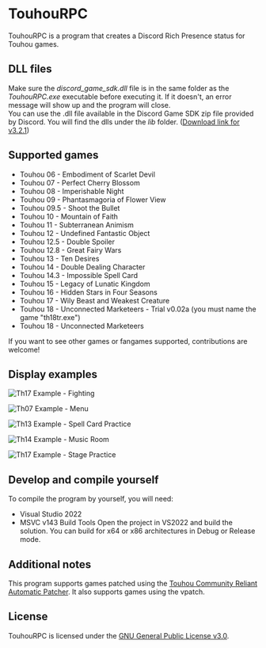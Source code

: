# TouhouRPC
TouhouRPC is a program that creates a Discord Rich Presence status for Touhou games. 

## DLL files
Make sure the *discord_game_sdk.dll* file is in the same folder as the *TouhouRPC.exe* executable before executing it. If it doesn't, an error message will show up and the program will close.  
You can use the .dll file available in the Discord Game SDK zip file provided by Discord. You will find the dlls under the *lib* folder. ([Download link for v3.2.1](https://dl-game-sdk.discordapp.net/3.2.1/discord_game_sdk.zip))

## Supported games
- Touhou 06 - Embodiment of Scarlet Devil
- Touhou 07 - Perfect Cherry Blossom
- Touhou 08 - Imperishable Night
- Touhou 09 - Phantasmagoria of Flower View
- Touhou 09.5 - Shoot the Bullet
- Touhou 10 - Mountain of Faith
- Touhou 11 - Subterranean Animism
- Touhou 12 - Undefined Fantastic Object
- Touhou 12.5 - Double Spoiler
- Touhou 12.8 - Great Fairy Wars
- Touhou 13 - Ten Desires
- Touhou 14 - Double Dealing Character
- Touhou 14.3 - Impossible Spell Card
- Touhou 15 - Legacy of Lunatic Kingdom
- Touhou 16 - Hidden Stars in Four Seasons
- Touhou 17 - Wily Beast and Weakest Creature
- Touhou 18 - Unconnected Marketeers - Trial v0.02a (you must name the game "th18tr.exe")
- Touhou 18 - Unconnected Marketeers

If you want to see other games or fangames supported, contributions are welcome!

## Display examples
![Th17 Example - Fighting](https://relick.me/touhourpc/1-wbawc-playing.png)
  
![Th07 Example - Menu](https://relick.me/touhourpc/2-pcb-menu.png)
  
![Th13 Example - Spell Card Practice](https://relick.me/touhourpc/3-td-spellcard.png)
  
![Th14 Example - Music Room](https://relick.me/touhourpc/4-ddc-musicroom.png)
  
![Th17 Example - Stage Practice](https://relick.me/touhourpc/5-wbawc-practicing.png)

## Develop and compile yourself
To compile the program by yourself, you will need:
- Visual Studio 2022
- MSVC v143 Build Tools
Open the project in VS2022 and build the solution. You can build for x64 or x86 architectures in Debug or Release mode.

## Additional notes
This program supports games patched using the [Touhou Community Reliant Automatic Patcher](https://github.com/thpatch/thcrap). It also supports games using the vpatch.

## License
TouhouRPC is licensed under the [GNU General Public License v3.0](LICENSE).
